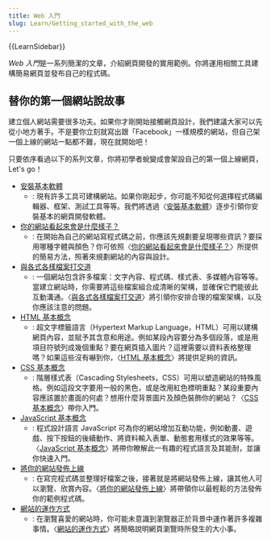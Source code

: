 ```yaml
---
title: Web 入門
slug: Learn/Getting_started_with_the_web
---
```


{{LearnSidebar}}

*Web 入門*是一系列簡潔的文章，介紹網頁開發的實用範例。你將運用相關工具建構簡易網頁並發布自己的程式碼。

## 替你的第一個網站說故事

建立個人網站需要很多功夫。如果你才剛開始接觸網頁設計，我們建議大家可以先從小地方著手。不是要你立刻就寫出跟「Facebook」一樣規模的網站，但自己架一個上線的網站一點都不難，現在就開始吧！

只要依序看過以下的系列文章，你將初學者蛻變成會架設自己的第一個上線網頁，Let's go！

- [安裝基本軟體](/zh-TW/docs/Learn/Getting_started_with_the_web/Installing_basic_software)
  - : 現有許多工具可建構網站。如果你剛起步，你可能不知從何選擇程式碼編輯器、框架、測試工具等等。我們將透過〈[安裝基本軟體](/zh-TW/docs/Learn/Getting_started_with_the_web/Installing_basic_software)〉逐步引領你安裝基本的網頁開發軟體。
- [你的網站看起來會是什麼樣子？](/zh-TW/docs/Learn/Getting_started_with_the_web/What_will_your_website_look_like)
  - : 在開始為自己的網站寫程式碼之前，你應該先規劃要呈現哪些資訊？要採用哪種字體與顏色？你可依照〈[你的網站看起來會是什麼樣子？](/zh-TW/docs/Learn/Getting_started_with_the_web/What_will_your_website_look_like)〉所提供的簡易方法，照著來規劃網站的內容與設計。
- [與各式各樣檔案打交道](/zh-TW/docs/Learn/Getting_started_with_the_web/Dealing_with_files)
  - : 一個網站包含許多檔案：文字內容、程式碼、樣式表、多媒體內容等等。當建立網站時，你需要將這些檔案組合成清晰的架構，並確保它們能彼此互動溝通。〈[與各式各樣檔案打交道](/zh-TW/docs/Learn/Getting_started_with_the_web/Dealing_with_files)〉將引領你安排合理的檔案架構，以及你應該注意的問題。
- [HTML 基本概念](/zh-TW/docs/Learn/Getting_started_with_the_web/HTML_basics)
  - : 超文字標籤語言（Hypertext Markup Language，HTML）可用以建構網頁內容，並賦予其含意和用途。例如某段內容要分為多個段落，或是用項目符號列成幾個重點？要在網頁插入圖片？這裡需要以資料表格整理嗎？如果這些沒有嚇到你，〈[HTML 基本概念](/zh-TW/docs/Learn/Getting_started_with_the_web/HTML_basics)〉將提供足夠的資訊。
- [CSS 基本概念](/zh-TW/docs/Learn/Getting_started_with_the_web/CSS_basics)
  - : 階層樣式表（Cascading Stylesheets，CSS）可用以塑造網站的特殊風格。例如這段文字要用一般的黑色，或是改用紅色標明重點？某段重要內容應該置於畫面的何處？想用什麼背景圖片及顏色裝飾你的網站？〈[CSS 基本概念](/zh-TW/docs/Learn/Getting_started_with_the_web/CSS_basics)〉帶你入門。
- [JavaScript 基本概念](/zh-TW/docs/Learn/Getting_started_with_the_web/JavaScript_basics)
  - : 程式設計語言 JavaScript 可為你的網站增加互動功能，例如動畫、遊戲、按下按鈕的後續動作、將資料輸入表單、動態套用樣式的效果等等。〈[JavaScript 基本概念](/zh-TW/docs/Learn/Getting_started_with_the_web/JavaScript_basics)〉將帶你瞭解此一有趣的程式語言及其能耐，並讓你快速入門。
- [將你的網站發佈上線](/zh-TW/docs/Learn/Getting_started_with_the_web/Publishing_your_website)
  - : 在寫完程式碼並整理好檔案之後，接著就是將網站發佈上線，讓其他人可以瀏覽、欣賞內容。〈[將你的網站發佈上線](/zh-TW/docs/Learn/Getting_started_with_the_web/Publishing_your_website)〉將帶領你以最輕鬆的方法發佈你的範例程式碼。
- [網站的運作方式](/zh-TW/docs/Learn/Getting_started_with_the_web/How_the_Web_works)
  - : 在瀏覽喜愛的網站時，你可能未意識到瀏覽器正於背景中運作著許多複雜事情。〈[網站的運作方式](/zh-TW/docs/Learn/Getting_started_with_the_web/How_the_Web_works)〉將簡略說明網頁瀏覽時所發生的大小事。
